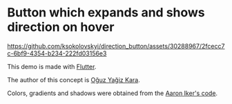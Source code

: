 # Button which expands and shows direction on hover

https://github.com/ksokolovskyi/direction_button/assets/30288967/2fcecc7c-6bf9-4354-b234-222fd03156e3

This demo is made with [Flutter](https://flutter.dev/).

The author of this concept is [Oğuz Yağiz Kara](https://twitter.com/oguzyagizkara/status/1746558814227152983).

Colors, gradients and shadows were obtained from the [Aaron Iker's code](https://twitter.com/aaroniker_me/status/1746774706454249743). 
